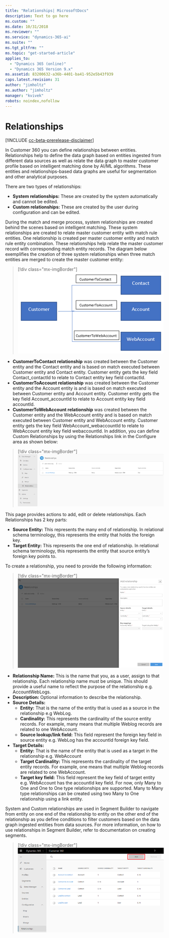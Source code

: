 ```yaml
---
title: "Relationships| MicrosoftDocs"
description: Text to go here
ms.custom: ""
ms.date: 10/31/2018
ms.reviewer: ""
ms.service: "dynamics-365-ai"
ms.suite: ""
ms.tgt_pltfrm: ""
ms.topic: "get-started-article"
applies_to: 
  - "Dynamics 365 (online)"
  - "Dynamics 365 Version 9.x"
ms.assetid: 83200632-a36b-4401-ba41-952e5b43f939
caps.latest.revision: 31
author: "jimholtz"
ms.author: "jimholtz"
manager: "kvivek"
robots: noindex,nofollow
---
```

# Relationships

[!INCLUDE [cc-beta-prerelease-disclaimer](../includes/cc-beta-prerelease-disclaimer.md)]

In Customer 360 you can define relationships between entities. Relationships help to define the data graph based on entities ingested from different data sources as well as relate the data graph to master customer profile based on intelligent matching done by AI/ML algorithms. These entities and relationships-based data graphs are useful for segmentation and other analytical purposes. 

There are two types of relationships:

- **System relationships:** These are created by the system automatically and cannot be edited.
- **Custom relationships:** These are created by the user during configuration and can be edited.

During the match and merge process, system relationships are created behind the scenes based on intelligent matching. These system relationships are created to relate master customer entity with match rule entities. One relationship is created per master customer entity and match rule entity combination. These relationships help relate the master customer record with corresponding match entity records.  The diagram below exemplifies the creation of three system relationships when three match entities are merged to create the master customer entity:

> [!div class="mx-imgBorder"] 
> ![](media/relationships-entities-merge.png "Relationship creation")

- **CustomerToContact relationship** was created between the Customer entity and the Contact entity and is based on match executed between Customer entity and Contact entity. Customer entity gets the key field Contact_contactId to relate to Contact entity key field contactId.
- **CustomerToAccount relationship** was created between the Customer entity and the Account entity is and is based on match executed between Customer entity and Account entity. Customer entity gets the key field Account_accountId to relate to Account entity key field accountId.
- **CustomerToWebAccount relationship** was created between the Customer entity and the WebAccount entity and is based on match executed between Customer entity and WebAccount entity. Customer entity gets the key field WebAccount_webaccountId to relate to WebAccount entity key field webaccountId.
In addition, you can define Custom Relationships by using the Relationships link in the Configure area as shown below:

> [!div class="mx-imgBorder"] 
> ![](media/relationships-custom.png "Custom relationships")

This page provides actions to add, edit or delete relationships. Each Relationships has 2 key parts:
- **Source Entity:** This represents the many end of relationship. In relational schema terminology, this represents the entity that holds the foreign key.
- **Target Entity:** This represents the one end of relationship. In relational schema terminology, this represents the entity that source entity’s foreign key points to.

To create a relationship, you need to provide the following information:

> [!div class="mx-imgBorder"] 
> ![](media/relationships-add.png "Add a relationship")

- **Relationship Name:** This is the name that you, as a user, assign to that relationship. Each relationship name must be unique. This should provide a useful name to reflect the purpose of the relationship e.g. AccountWebLogs.
- **Description:** Optional information to describe the relationship.
- **Source Details:**
    - **Entity:** That is the name of the entity that is used as a source in the relationship e.g WebLog.
    - **Cardinality:** This represents the cardinality of the source entity records. For example, many means that multiple Weblog records are related to one WebAccount.
    - **Source lookup/link field:** This field represent the foreign key field in source entity e.g. WebLog has the accountId foreign key field.
- **Target Details:**
    - **Entity:** That is the name of the entity that is used as a target in the relationship e.g. WebAccount 
    - **Target Cardinality:** This represents the cardinality of the target entity records. For example, one means that multiple Weblog records are related to one WebAccount.
    - **Target key field:** This field represent the key field of target entity e.g. WebAccount has the accountId key field.
For now, only Many to One and One to One type relationships are supported. Many to Many type relationships can be created using two Many to One relationship using a link entity.

System and Custom relationships are used in Segment Builder to navigate from entity on one end of the relationship to entity on the other end of the relationship as you define conditions to filter customers based on the data graph ingested entities from data sources. For more information, on how to use relationships in Segment Builder, refer to documentation on creating segments.






> [!div class="mx-imgBorder"] 
> ![](media/add-relationships.png "Add relationships")

